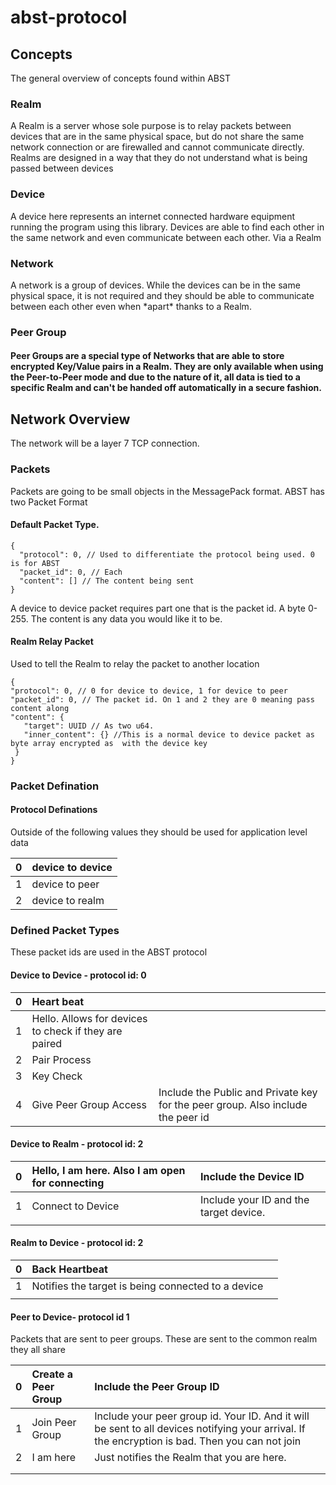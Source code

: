 # abst-protocol

## 

## Concepts

The general overview of concepts found within ABST

### Realm

A Realm is a server whose sole purpose is to relay packets between devices that are in the same physical space, but do not share the same network connection or are firewalled and cannot communicate directly. Realms are designed in a way that they do not understand what is being passed between devices

### Device

A device here represents an internet connected hardware equipment running the program using this library. Devices are able to find each other in the same network and even communicate between each other. Via a Realm

### Network

A network is a group of devices. While the devices can be in the same physical space, it is not required and they should be able to communicate between each other even when \*apart\* thanks to a Realm.

### Peer Group

#### Peer Groups are a special type of Networks that are able to store encrypted Key/Value pairs in a Realm. They are only available when using the Peer-to-Peer mode and due to the nature of it, all data is tied to a specific Realm and can't be handed off automatically in a secure fashion.

## Network Overview

The network will be a layer 7 TCP connection. 

### Packets

Packets are going to be small objects in the MessagePack format. ABST has two Packet Format

#### Default Packet Type.

```json5
{ 
  "protocol": 0, // Used to differentiate the protocol being used. 0 is for ABST
  "packet_id": 0, // Each 
  "content": [] // The content being sent
}
```

A device to device packet requires part one that is the packet id. A byte 0-255. The content is any data you would like it to be. 

#### Realm Relay Packet

Used to tell the Realm to relay the packet to another location

```json5
{ 
"protocol": 0, // 0 for device to device, 1 for device to peer
"packet_id": 0, // The packet id. On 1 and 2 they are 0 meaning pass content along
"content": {
   "target": UUID // As two u64.
   "inner_content": {} //This is a normal device to device packet as byte array encrypted as  with the device key
 }
}
```

### Packet Defination

#### Protocol Definations

Outside of the following values they should be used for application level data

| 0   | device to device |
| --- | ---------------- |
| 1   | device to peer   |
| 2   | device to realm  |

### Defined Packet Types

These packet ids are used in the ABST protocol

#### Device to Device - protocol id: 0

| 0   | Heart beat                                            |                                                                                 |
|:--- |:----------------------------------------------------- |:------------------------------------------------------------------------------- |
| 1   | Hello. Allows for devices to check if they are paired |                                                                                 |
| 2   | Pair Process                                          |                                                                                 |
| 3   | Key Check                                             |                                                                                 |
| 4   | Give Peer Group Access                                | Include the Public and Private key for the peer group. Also include the peer id |

#### Device to Realm - protocol id: 2

| 0   | Hello, I am here. Also I am open for connecting | Include the Device ID                  |
|:--- |:----------------------------------------------- |:-------------------------------------- |
| 1   | Connect to Device                               | Include your ID and the target device. |
|     |                                                 |                                        |

#### Realm to Device - protocol id: 2

| 0   | Back Heartbeat                                     |     |
|:--- |:-------------------------------------------------- |:--- |
| 1   | Notifies the target is being connected to a device |     |
|     |                                                    |     |

#### Peer to Device- protocol id 1

Packets that are sent to peer groups. These are sent to the common realm they all share

| 0   | Create a Peer Group | Include the Peer Group ID                                                                                                                       |
|:--- |:------------------- |:----------------------------------------------------------------------------------------------------------------------------------------------- |
| 1   | Join Peer Group     | Include your peer group id. Your ID. And it will be sent to all devices notifying your arrival. If the encryption is bad. Then you can not join |
| 2   | I am here           | Just notifies the Realm that you are here.                                                                                                      |
|     |                     |                                                                                                                                                 |
|     |                     |                                                                                                                                                 |